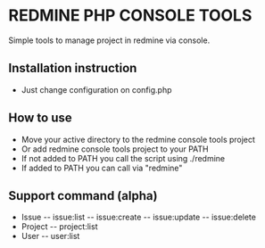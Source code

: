 REDMINE PHP CONSOLE TOOLS
=========================

Simple tools to manage project in redmine via console.

Installation instruction 
-----------------------------
- Just change configuration on config.php

How to use
-----------------------------

- Move your active directory to the redmine console tools project
- Or add redmine console tools project to your PATH
- If not added to PATH you call the script using ./redmine
- If added to PATH you can call via "redmine"

Support command (alpha)
----------------------------- 
- Issue
-- issue:list
-- issue:create
-- issue:update
-- issue:delete
- Project
-- project:list
- User
-- user:list


